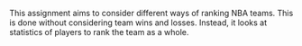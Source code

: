 This assignment aims to consider different ways of ranking NBA teams. This is done without considering team wins and losses. Instead, it looks at statistics of players to rank the team as a whole. 